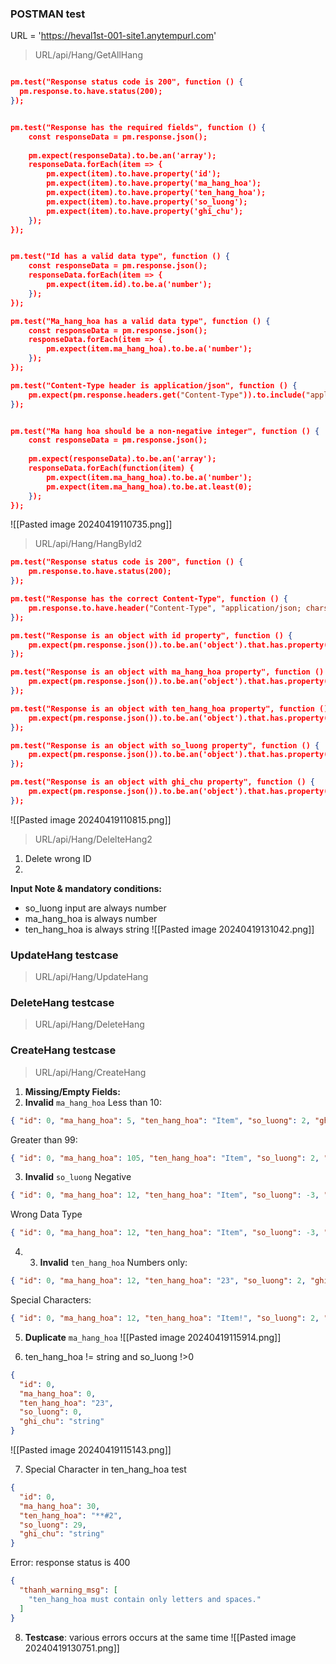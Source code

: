 ### POSTMAN test
URL = 'https://heval1st-001-site1.anytempurl.com'

> URL/api/Hang/GetAllHang
```json

pm.test("Response status code is 200", function () {
  pm.response.to.have.status(200);
});


pm.test("Response has the required fields", function () {
    const responseData = pm.response.json();
    
    pm.expect(responseData).to.be.an('array');
    responseData.forEach(item => {
        pm.expect(item).to.have.property('id');
        pm.expect(item).to.have.property('ma_hang_hoa');
        pm.expect(item).to.have.property('ten_hang_hoa');
        pm.expect(item).to.have.property('so_luong');
        pm.expect(item).to.have.property('ghi_chu');
    });
});


pm.test("Id has a valid data type", function () {
    const responseData = pm.response.json();
    responseData.forEach(item => {
        pm.expect(item.id).to.be.a('number');
    });
});

pm.test("Ma_hang_hoa has a valid data type", function () {
    const responseData = pm.response.json();
    responseData.forEach(item => {
        pm.expect(item.ma_hang_hoa).to.be.a('number');
    });
});

pm.test("Content-Type header is application/json", function () {
    pm.expect(pm.response.headers.get("Content-Type")).to.include("application/json");
});


pm.test("Ma hang hoa should be a non-negative integer", function () {
    const responseData = pm.response.json();
    
    pm.expect(responseData).to.be.an('array');
    responseData.forEach(function(item) {
        pm.expect(item.ma_hang_hoa).to.be.a('number');
        pm.expect(item.ma_hang_hoa).to.be.at.least(0);
    });
});
```
![[Pasted image 20240419110735.png]]

> URL/api/Hang/HangById2
```json
pm.test("Response status code is 200", function () {
    pm.response.to.have.status(200);
});

pm.test("Response has the correct Content-Type", function () {
    pm.response.to.have.header("Content-Type", "application/json; charset=utf-8");
});

pm.test("Response is an object with id property", function () {
    pm.expect(pm.response.json()).to.be.an('object').that.has.property('id');
});

pm.test("Response is an object with ma_hang_hoa property", function () {
    pm.expect(pm.response.json()).to.be.an('object').that.has.property('ma_hang_hoa');
});

pm.test("Response is an object with ten_hang_hoa property", function () {
    pm.expect(pm.response.json()).to.be.an('object').that.has.property('ten_hang_hoa');
});

pm.test("Response is an object with so_luong property", function () {
    pm.expect(pm.response.json()).to.be.an('object').that.has.property('so_luong');
});

pm.test("Response is an object with ghi_chu property", function () {
    pm.expect(pm.response.json()).to.be.an('object').that.has.property('ghi_chu');
});
```
![[Pasted image 20240419110815.png]]



> URL/api/Hang/DelelteHang2
1. Delete wrong ID
2. 

**Input Note & mandatory conditions:** 
+  so_luong input are always number
+  ma_hang_hoa is always number
+  ten_hang_hoa is always string
![[Pasted image 20240419131042.png]]

### UpdateHang testcase
> URL/api/Hang/UpdateHang


### DeleteHang testcase
> URL/api/Hang/DeleteHang


### CreateHang testcase
> URL/api/Hang/CreateHang

1. **Missing/Empty Fields:**
2. **Invalid** `ma_hang_hoa`
Less than 10:
```json
{ "id": 0, "ma_hang_hoa": 5, "ten_hang_hoa": "Item", "so_luong": 2, "ghi_chu": "Test" }
```
Greater than 99:
```json
{ "id": 0, "ma_hang_hoa": 105, "ten_hang_hoa": "Item", "so_luong": 2, "ghi_chu": "Test" }
```

3. **Invalid** `so_luong`
Negative
```json
{ "id": 0, "ma_hang_hoa": 12, "ten_hang_hoa": "Item", "so_luong": -3, "ghi_chu": "Test" }
```
Wrong Data Type
```json
{ "id": 0, "ma_hang_hoa": 12, "ten_hang_hoa": "Item", "so_luong": -3, "ghi_chu": "Test" }
```

4. 3. **Invalid** `ten_hang_hoa`
Numbers only:
```json
{ "id": 0, "ma_hang_hoa": 12, "ten_hang_hoa": "23", "so_luong": 2, "ghi_chu": "Test" }
```
Special Characters:
```json
{ "id": 0, "ma_hang_hoa": 12, "ten_hang_hoa": "Item!", "so_luong": 2, "ghi_chu": "Test" }
```


5. **Duplicate** `ma_hang_hoa`
![[Pasted image 20240419115914.png]]

6. ten_hang_hoa != string and so_luong !>0 
```json
{
  "id": 0,
  "ma_hang_hoa": 0,
  "ten_hang_hoa": "23",
  "so_luong": 0,
  "ghi_chu": "string"
}
```
![[Pasted image 20240419115143.png]]

7. Special Character in ten_hang_hoa test
```json
{
  "id": 0,
  "ma_hang_hoa": 30,
  "ten_hang_hoa": "**#2",
  "so_luong": 29,
  "ghi_chu": "string"
}
```
Error: response status is 400
```json
{
  "thanh_warning_msg": [
    "ten_hang_hoa must contain only letters and spaces."
  ]
}
```


8. **Testcase**: various errors occurs at the same time
![[Pasted image 20240419130751.png]]